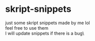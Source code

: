 # skript-snippets
just some skript snippets made by me lol\
feel free to use them\
I will update snippets if there is a bug\
